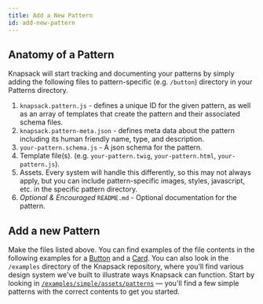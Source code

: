 ```yaml
---
title: Add a New Pattern
id: add-new-pattern
---
```

## Anatomy of a Pattern

Knapsack will start tracking and documenting your patterns by simply adding the following files to pattern-specific (e.g. `/button`) directory in your Patterns directory.

1. `knapsack.pattern.js` - defines a unique ID for the given pattern, as well as an array of templates that create the pattern and their associated schema files.
2. `knapsack.pattern-meta.json` - defines meta data about the pattern including its human friendly name, type, and description.
3. `your-pattern.schema.js` - A json schema for the pattern.
4. Template file(s). (e.g. `your-pattern.twig`, `your-pattern.html`, `your-pattern.js`).
5. Assets. Every system will handle this differently, so this may not always apply, but you can include pattern-specific images, styles, javascript, etc. in the specific pattern directory.
6. *Optional & Encouraged* `README.md` - Optional documentation for the pattern.

## Add a new Pattern

Make the files listed above. You can find examples of the file contents in the following examples for a [Button](/docs/example-button) and a [Card](/docs/example-nesting-patterns). You can also look in the `/examples` directory of the Knapsack repository, where you'll find various design system we've built to illustrate ways Knapsack can function. Start by looking in [`/examples/simple/assets/patterns`](https://github.com/basaltinc/knapsack/tree/master/examples/simple/assets/patterns) — you'll find a few simple patterns with the correct contents to get you started.
